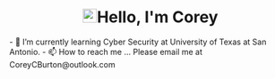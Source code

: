 <h1 align="center"> <img src="https://media.giphy.com/media/hvRJCLFzcasrR4ia7z/giphy.gif" width="25px">Hello, I'm Corey  </h1>
- 🌱 I’m currently learning Cyber Security at University of Texas at San Antonio. 
- 📫 How to reach me ... Please email me at CoreyCBurton@outlook.com

<!---
CoreyCBurton/CoreyCBurton is a ✨ special ✨ repository because its `README.md` (this file) appears on your GitHub profile.
You can click the Preview link to take a look at your changes.
--->
